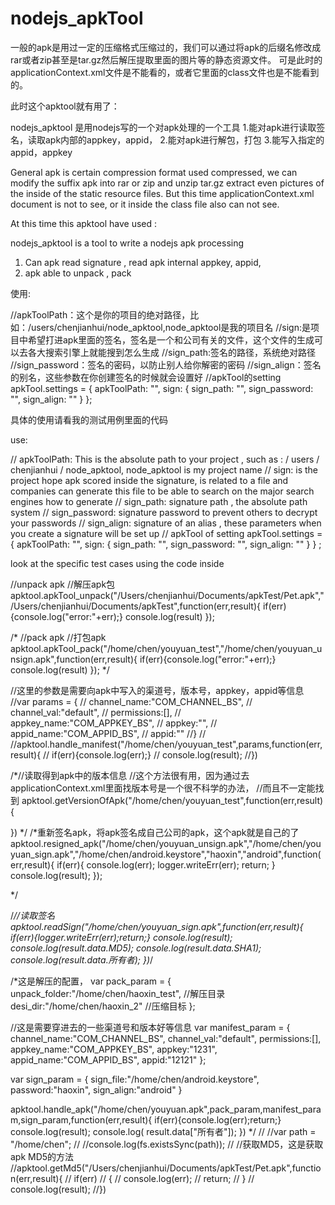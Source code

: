# nodejs_apkTool

一般的apk是用过一定的压缩格式压缩过的，我们可以通过将apk的后缀名修改成rar或者zip甚至是tar.gz然后解压提取里面的图片等的静态资源文件。
可是此时的applicationContext.xml文件是不能看的，或者它里面的class文件也是不能看到的。

此时这个apktool就有用了：

nodejs_apktool 是用nodejs写的一个对apk处理的一个工具
1.能对apk进行读取签名，读取apk内部的appkey，appid，
2.能对apk进行解包，打包
3.能写入指定的appid，appkey


General apk is certain compression format used compressed, we can modify the suffix apk into rar or zip and unzip tar.gz extract even pictures of the inside of the static resource files.
But this time applicationContext.xml document is not to see, or it inside the class file also can not see.

At this time this apktool have used :

nodejs_apktool is a tool to write a nodejs apk processing
1. Can apk read signature , read apk internal appkey, appid,
2. apk able to unpack , pack


使用:


//apkToolPath：这个是你的项目的绝对路径，比如：/users/chenjianhui/node_apktool,node_apktool是我的项目名
//sign:是项目中希望打进apk里面的签名，签名是一个和公司有关的文件，这个文件的生成可以去各大搜索引擎上就能搜到怎么生成
//sign_path:签名的路径，系统绝对路径
//sign_password：签名的密码，以防止别人给你解密的密码
//sign_align：签名的别名，这些参数在你创建签名的时候就会设置好
//apkTool的setting
apkTool.settings = {
    apkToolPath: "",
    sign: {
        sign_path: "",
        sign_password: "",
        sign_align: ""
    }
};

具体的使用请看我的测试用例里面的代码



use:


// apkToolPath: This is the absolute path to your project , such as : / users / chenjianhui / node_apktool, node_apktool is my project name
// sign: is the project hope apk scored inside the signature, is related to a file and companies can generate this file to be able to search on the major search engines how to generate
// sign_path: signature path , the absolute path system
// sign_password: signature password to prevent others to decrypt your passwords
// sign_align: signature of an alias , these parameters when you create a signature will be set up
// apkTool of setting
apkTool.settings = {
    apkToolPath: "",
    sign: {
        sign_path: "",
        sign_password: "",
        sign_align: ""
    }
} ;

look at the specific test cases using the code inside

//unpack apk
//解压apk包
apktool.apkTool_unpack("/Users/chenjianhui/Documents/apkTest/Pet.apk","/Users/chenjianhui/Documents/apkTest",function(err,result){
    if(err){console.log("error:"+err);}
    console.log(result)
});


/*
 //pack apk
 //打包apk
 apktool.apkTool_pack("/home/chen/youyuan_test","/home/chen/youyuan_unsign.apk",function(err,result){
 if(err){console.log("error:"+err);}
 console.log(result)
 });
 */

//这里的参数是需要向apk中写入的渠道号，版本号，appkey，appid等信息
//var params = {
//    channel_name:"COM_CHANNEL_BS",
//    channel_val:"default",
//    permissions:[],
//    appkey_name:"COM_APPKEY_BS",
//    appkey:"",
//    appid_name:"COM_APPID_BS",
//    appid:""
//}
//
//apktool.handle_manifest("/home/chen/youyuan_test",params,function(err,result){
//        if(err){console.log(err);}
//        console.log(result);
//})


/*//读取得到apk中的版本信息
 //这个方法很有用，因为通过去applicationContext.xml里面找版本号是一个很不科学的办法，
 //而且不一定能找到
 apktool.getVersionOfApk("/home/chen/youyuan_test",function(err,result){

 })
 */
/*重新签名apk，将apk签名成自己公司的apk，这个apk就是自己的了
 apktool.resigned_apk("/home/chen/youyuan_unsign.apk","/home/chen/youyuan_sign.apk","/home/chen/android.keystore","haoxin","android",function(err,result){
 if(err){
 console.log(err);
 logger.writeErr(err);
 return;
 }
 console.log(result);
 });

 */

/*//读取签名
 apktool.readSign("/home/chen/youyuan_sign.apk",function(err,result){
 if(err){logger.writeErr(err);return;}
 console.log(result);
 console.log(result.data.MD5);
 console.log(result.data.SHA1);
 console.log(result.data.所有者);
 })*/

/*这是解压的配置，
 var pack_param = {
 unpack_folder:"/home/chen/haoxin_test", //解压目录
 desi_dir:"/home/chen/haoxin_2"  //压缩目标
 };

 //这是需要穿进去的一些渠道号和版本好等信息
 var manifest_param = {
 channel_name:"COM_CHANNEL_BS",
 channel_val:"default",
 permissions:[],
 appkey_name:"COM_APPKEY_BS",
 appkey:"1231",
 appid_name:"COM_APPID_BS",
 appid:"12121"
 };

 var sign_param = {
 sign_file:"/home/chen/android.keystore",
 password:"haoxin",
 sign_align:"android"
 }

 apktool.handle_apk("/home/chen/youyuan.apk",pack_param,manifest_param,sign_param,function(err,result){
 if(err){console.log(err);return;}
 console.log(result);
 console.log( result.data["所有者"]);
 })
 */
//
//var path = "/home/chen";
//
//console.log(fs.existsSync(path));
//
//获取MD5，这是获取apk MD5的方法
//apktool.getMd5("/Users/chenjianhui/Documents/apkTest/Pet.apk",function(err,result){
//    if(err)
//    {
//        console.log(err);
//        return;
//    }
//    console.log(result);
//})